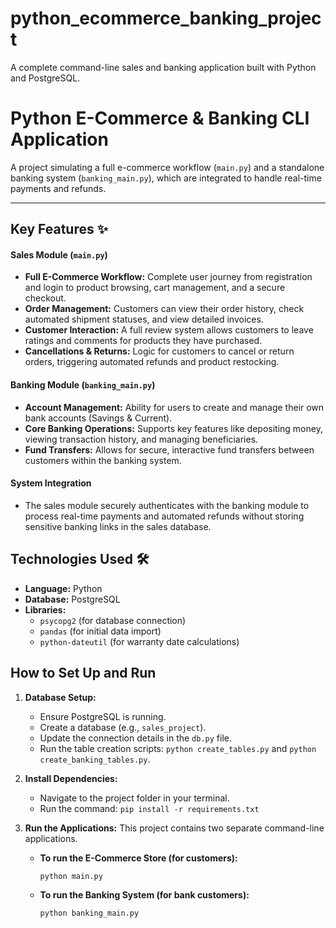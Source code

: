 # python_ecommerce_banking_project
A complete command-line sales and banking application built with Python and PostgreSQL.

# Python E-Commerce & Banking CLI Application

A project simulating a full e-commerce workflow (`main.py`) and a standalone banking system (`banking_main.py`), which are integrated to handle real-time payments and refunds.

---

## Key Features ✨

#### Sales Module (`main.py`)
* **Full E-Commerce Workflow:** Complete user journey from registration and login to product browsing, cart management, and a secure checkout.
* **Order Management:** Customers can view their order history, check automated shipment statuses, and view detailed invoices.
* **Customer Interaction:** A full review system allows customers to leave ratings and comments for products they have purchased.
* **Cancellations & Returns:** Logic for customers to cancel or return orders, triggering automated refunds and product restocking.

#### Banking Module (`banking_main.py`)
* **Account Management:** Ability for users to create and manage their own bank accounts (Savings & Current).
* **Core Banking Operations:** Supports key features like depositing money, viewing transaction history, and managing beneficiaries.
* **Fund Transfers:** Allows for secure, interactive fund transfers between customers within the banking system.

#### System Integration
* The sales module securely authenticates with the banking module to process real-time payments and automated refunds without storing sensitive banking links in the sales database.

## Technologies Used 🛠️

* **Language:** Python
* **Database:** PostgreSQL
* **Libraries:**
    * `psycopg2` (for database connection)
    * `pandas` (for initial data import)
    * `python-dateutil` (for warranty date calculations)

## How to Set Up and Run

1.  **Database Setup:**
    * Ensure PostgreSQL is running.
    * Create a database (e.g., `sales_project`).
    * Update the connection details in the `db.py` file.
    * Run the table creation scripts: `python create_tables.py` and `python create_banking_tables.py`.

2.  **Install Dependencies:**
    * Navigate to the project folder in your terminal.
    * Run the command: `pip install -r requirements.txt`

3.  **Run the Applications:**
    This project contains two separate command-line applications.

    * **To run the E-Commerce Store (for customers):**
        ```bash
        python main.py
        ```

    * **To run the Banking System (for bank customers):**
        ```bash
        python banking_main.py
        ```

